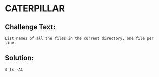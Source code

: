 # CATERPILLAR

## Challenge Text:

```
List names of all the files in the current directory, one file per line.
```
## Solution:

```
$ ls -A1
```